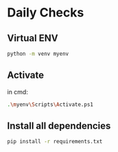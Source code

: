 # Daily Checks

## Virtual ENV

```sh
python -m venv myenv
```
## Activate 
in cmd:
```sh
.\myenv\Scripts\Activate.ps1
```

## Install all dependencies 

```sh
pip install -r requirements.txt
```
